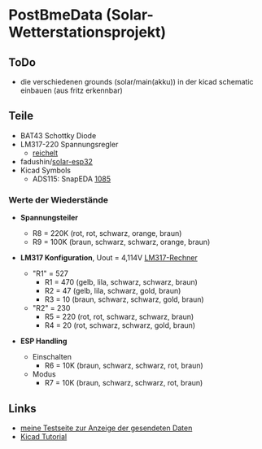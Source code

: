# PostBmeData (Solar-Wetterstationsprojekt)

## ToDo

- die verschiedenen grounds (solar/main(akku)) in der kicad schematic einbauen (aus fritz erkennbar)

## Teile

- BAT43 Schottky Diode
- LM317-220 Spannungsregler
  - [reichelt](https://www.reichelt.de/de/de/spannungsregler-einstellbar-1-2--37-v-to-220-lm-317-220-sg-p120703.html?PROVID=2788&gclid=Cj0KCQjwxIOXBhCrARIsAL1QFCZ3Ao9AW30IVLPCD0Lk1vRn-jrn7CNYoFOq6578vglwBVS0JN1fmZ0aAiRuEALw_wcB&&r=1)
- fadushin/[solar-esp32](https://github.com/fadushin/solar-esp32)
- Kicad Symbols
  - ADS115: SnapEDA [1085](https://www.snapeda.com/parts/1085/Adafruit%20Industries%20LLC/view-part/)

### Werte der Wiederstände

- **Spannungsteiler**
  - R8 = 220K (rot, rot, schwarz, orange, braun)
  - R9 = 100K (braun, schwarz, schwarz, orange, braun)

- **LM317 Konfiguration**, Uout = 4,114V
  [LM317-Rechner](http://netzmafia.de/skripten/hardware/LM317/LM317.html)
  - "R1" = 527
    - R1 = 470 (gelb, lila, schwarz, schwarz, braun)
    - R2 = 47 (gelb, lila, schwarz, gold, braun)
    - R3 = 10 (braun, schwarz, schwarz, gold, braun)
  - "R2" = 230
    - R5 = 220 (rot, rot, schwarz, schwarz, braun)
    - R4 = 20 (rot, schwarz, schwarz, gold, braun)

- **ESP Handling**
  - Einschalten
    - R6 = 10K (braun, schwarz, schwarz, rot, braun)
  - Modus
    - R7 = 10K (braun, schwarz, schwarz, rot, braun)

## Links

- [meine Testseite zur Anzeige der gesendeten Daten](https://data.lederich.de/home/)
- [Kicad Tutorial](https://youtu.be/AHlyiWntAKU?t=806)

